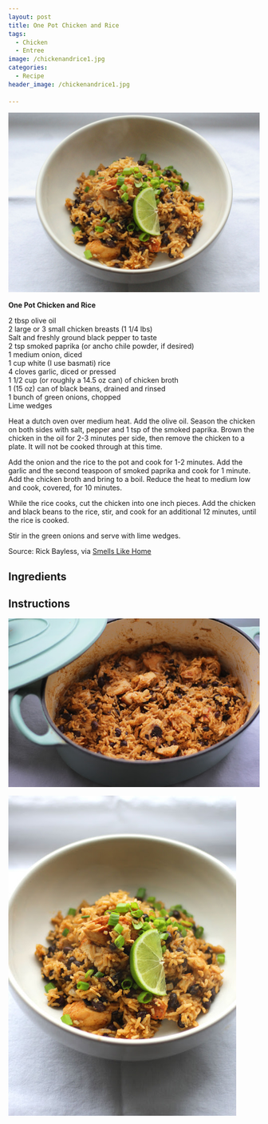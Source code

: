 ```yaml
---
layout: post
title: One Pot Chicken and Rice
tags:
  - Chicken
  - Entree
image: /chickenandrice1.jpg
categories:
  - Recipe
header_image: /chickenandrice1.jpg

---
```


![Image of One Pot Chicken and Rice.](/upload//chickenandrice1.jpg)

**One Pot Chicken and Rice**  
  
2 tbsp olive oil  
2 large or 3 small chicken breasts (1 1/4 lbs)  
Salt and freshly ground black pepper to taste  
2 tsp smoked paprika (or ancho chile powder, if desired)  
1 medium onion, diced  
1 cup white (I use basmati) rice  
4 cloves garlic, diced or pressed  
1 1/2 cup (or roughly a 14.5 oz can) of chicken broth  
1 (15 oz) can of black beans, drained and rinsed  
1 bunch of green onions, chopped  
Lime wedges  
  
Heat a dutch oven over medium heat. Add the olive oil. Season the chicken on both sides with salt, pepper and 1 tsp of the smoked paprika. Brown the chicken in the oil for 2-3 minutes per side, then remove the chicken to a plate. It will not be cooked through at this time.  
  
Add the onion and the rice to the pot and cook for 1-2 minutes. Add the garlic and the second teaspoon of smoked paprika and cook for 1 minute. Add the chicken broth and bring to a boil. Reduce the heat to medium low and cook, covered, for 10 minutes.  
  
While the rice cooks, cut the chicken into one inch pieces. Add the chicken and black beans to the rice, stir, and cook for an additional 12 minutes, until the rice is cooked.  
  
Stir in the green onions and serve with lime wedges.  
  
Source: Rick Bayless, via [Smells Like Home](http://www.smells-like-home.com/2011/10/red-chile-chicken-with-rice-and-black-beans/)

## Ingredients



## Instructions







![Image of One Pot Chicken and Rice.](/upload//chickenandrice3.jpg)

![Image of One Pot Chicken and Rice.](/upload//chickenandrice2.jpg)